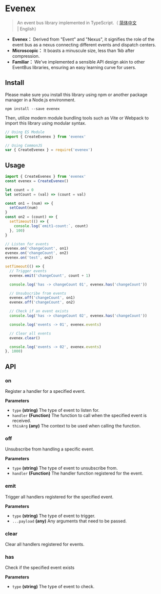 # Evenex

> An event bus library implemented in TypeScript.（ [简体中文](README.md) | English）

- **Evenex：** Derived from "Event" and "Nexus", it signifies the role of the event bus as a nexus connecting different events and dispatch centers.
- **Microscopic：** It boasts a minuscule size, less than 1kb after compression.
- **Familiar：** We've implemented a sensible API design akin to other EventBus libraries, ensuring an easy learning curve for users.

## Install

Please make sure you install this library using npm or another package manager in a Node.js environment.

```shell
npm install --save evenex
```

Then, utilize modern module bundling tools such as Vite or Webpack to import this library using modular syntax.

```javascript
// Using ES Module
import { CreateEvenex } from 'evenex'

// Using CommonJS
var { CreateEvenex } = require('evenex')
```

## Usage

```javascript
import { CreateEvenex } from 'evenex'
const evenex = CreateEvenex()

let count = 0
let setCount = (val) => (count = val)

const on1 = (num) => {
  setCount(num)
}
const on2 = (count) => {
  setTimeout(() => {
    console.log(`emit1-count:`, count)
  }, 100)
}

// Listen for events
evenex.on('changeCount', on1)
evenex.on('changeCount', on2)
evenex.on('test', on2)

setTimeout(() => {
  // Trigger events
  evenex.emit('changeCount', count + 1)

  console.log('has -> changeCount 01', evenex.has('changeCount'))

  // Unsubscribe from events
  evenex.off('changeCount', on1)
  evenex.off('changeCount', on2)

  // Check if an event exists
  console.log('has -> changeCount 02', evenex.has('changeCount'))

  console.log('events -> 01', evenex.events)

  // Clear all events
  evenex.clear()

  console.log('events -> 02', evenex.events)
}, 1000)
```

## API

### on

Register a handler for a specified event.

**Parameters**

- `type` **(string)** The type of event to listen for.
- `handler` **(Function)** The function to call when the specified event is received.
- `thisArg` **(any)** The context to be used when calling the function.

### off

Unsubscribe from handling a specific event.

**Parameters**

- `type` **(string)** The type of event to unsubscribe from.
- `handler` **(Function)** The handler function registered for the event.

### emit

Trigger all handlers registered for the specified event.

**Parameters**

- `type` **(string)** The type of event to trigger.
- `...payload` **(any)** Any arguments that need to be passed.

### clear

Clear all handlers registered for events.

### has

Check if the specified event exists

**Parameters**

- `type` **(string)** The type of event to check.
